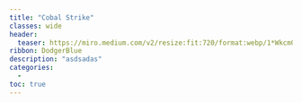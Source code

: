 ```yaml
---
title: "Cobal Strike"
classes: wide
header:
  teaser: https://miro.medium.com/v2/resize:fit:720/format:webp/1*Wkcm0K0-7-GH0t69MmTAHw.jpeg
ribbon: DodgerBlue
description: "asdsadas"
categories:
  - 
toc: true
---
```

